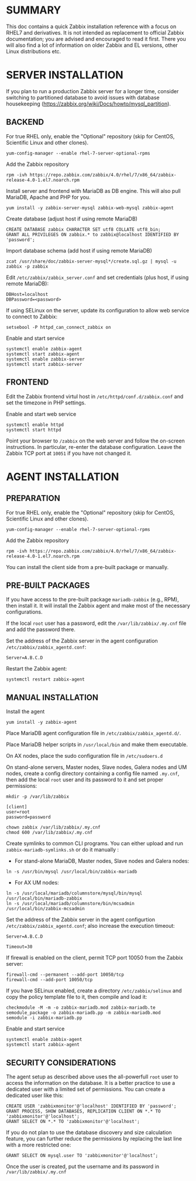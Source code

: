 # SUMMARY

This doc contains a quick Zabbix installation reference with a focus on RHEL7 and derivatives. It is not intended as replacement to official Zabbix documentation; you are advised and encouraged to read it first. There you will also find a lot of information on older Zabbix and EL versions, other Linux distributions etc. 

# SERVER INSTALLATION

If you plan to run a production Zabbix server for a longer time, consider switching to partitioned database to avoid issues with database housekeeping (https://zabbix.org/wiki/Docs/howto/mysql_partition).

## BACKEND

For true RHEL only, enable the "Optional" repository (skip for CentOS, Scientific Linux and other clones).

```yum-config-manager --enable rhel-7-server-optional-rpms```

Add the Zabbix repository

```rpm -ivh https://repo.zabbix.com/zabbix/4.0/rhel/7/x86_64/zabbix-release-4.0-1.el7.noarch.rpm```

Install server and frontend with MariaDB as DB engine. This will also pull MariaDB, Apache and PHP for you.

```yum install -y zabbix-server-mysql zabbix-web-mysql zabbix-agent```

Create database (adjust host if using remote MariaDB)

```
CREATE DATABASE zabbix CHARACTER SET utf8 COLLATE utf8_bin;
GRANT ALL PRIVILEGES ON zabbix.* to zabbix@localhost IDENTIFIED BY 'password';
```

Import database schema (add host if using remote MariaDB)

```zcat /usr/share/doc/zabbix-server-mysql*/create.sql.gz | mysql -u zabbix -p zabbix```

Edit `/etc/zabbix/zabbix_server.conf` and set credentials (plus host, if using remote MariaDB):

```
DBHost=localhost
DBPassword=<password>
```

If using SELinux on the server, update its configuration to allow web service to connect to Zabbix:

```setsebool -P httpd_can_connect_zabbix on```

Enable and start service

```
systemctl enable zabbix-agent
systemctl start zabbix-agent
systemctl enable zabbix-server
systemctl start zabbix-server
```

## FRONTEND

Edit the Zabbix frontend virtul host in `/etc/httpd/conf.d/zabbix.conf` and set the timezone in PHP settings. 

Enable and start web service

```
systemctl enable httpd
systemctl start httpd
```

Point your browser to `/zabbix` on the web server and follow the on-screen instructions.  In particular, re-enter the database configuration. Leave the Zabbix TCP port at `10051` if you have not changed it. 

# AGENT INSTALLATION

## PREPARATION

For true RHEL only, enable the "Optional" repository (skip for CentOS, Scientific Linux and other clones).

```yum-config-manager --enable rhel-7-server-optional-rpms```

Add the Zabbix repository

```rpm -ivh https://repo.zabbix.com/zabbix/4.0/rhel/7/x86_64/zabbix-release-4.0-1.el7.noarch.rpm```

You can install the client side from a pre-built package or manually.

## PRE-BUILT PACKAGES

If you have access to the pre-built package `mariadb-zabbix` (e.g., RPM), then install it. It will install the Zabbix agent and make most of the necessary configurations. 

If the local `root` user has a password, edit the `/var/lib/zabbix/.my.cnf` file and add the password there.

Set the address of the Zabbix server in the agent configuration `/etc/zabbix/zabbix_agentd.conf`:

```Server=A.B.C.D```

Restart the Zabbix agent:

```systemctl restart zabbix-agent```

## MANUAL INSTALLATION

Install the agent

```yum install -y zabbix-agent```

Place MariaDB agent configuration file in `/etc/zabbix/zabbix_agentd.d/`.

Place MariaDB helper scripts in `/usr/local/bin` and make them executable.

On AX nodes, place the sudo configuration file in `/etc/sudoers.d`

On stand-alone servers, Master nodes, Slave nodes, Galera nodes and UM nodes, create a config directory containing a config file named `.my.cnf`, then add the local `root` user and its password to it and set proper permissions:

```mkdir -p /var/lib/zabbix```

```
[client]
user=root
password=password
```

```
chown zabbix /var/lib/zabbix/.my.cnf
chmod 600 /var/lib/zabbix/.my.cnf
```

Create symlinks to common CLI programs. You can either upload and run `zabbix-mariadb-symlinks.sh` or do it manually :

* For stand-alone MariaDB, Master nodes, Slave nodes and Galera nodes:

```ln -s /usr/bin/mysql /usr/local/bin/zabbix-mariadb```

* For AX UM nodes:
```
ln -s /usr/local/mariadb/columnstore/mysql/bin/mysql /usr/local/bin/mariadb-zabbix
ln -s /usr/local/mariadb/columnstore/bin/mcsadmin /usr/local/bin/zabbix-mcsadmin

```

Set the address of the Zabbix server in the agent configurtion `/etc/zabbix/zabbix_agentd.conf`; also increase the execution timeout:

```Server=A.B.C.D```

```Timeout=30```

If firewall is enabled on the client, permit TCP port 10050 from the Zabbix server:

```
firewall-cmd --permanent --add-port 10050/tcp
firewall-cmd --add-port 10050/tcp
```

If you have SELinux enabled, create a directory `/etc/zabbix/selinux` and copy the policy template file to it, then compile and load it:

```
checkmodule -M -m -o zabbix-mariadb.mod zabbix-mariadb.te
semodule_package -o zabbix-mariadb.pp -m zabbix-mariadb.mod
semodule -i zabbix-mariadb.pp

```

Enable and start service

```
systemctl enable zabbix-agent
systemctl start zabbix-agent
```

## SECURITY CONSIDERATIONS

The agent setup as described above uses the all-powerfull `root` user to access the information on the database. It is a better practice to use a dedicated user with a limited set of permissions. You can create a dedicated user like this:

```
CREATE USER 'zabbixmonitor'@'localhost' IDENTIFIED BY 'password';
GRANT PROCESS, SHOW DATABASES, REPLICATION CLIENT ON *.* TO 'zabbixmonitor'@'localhost';
GRANT SELECT ON *.* TO 'zabbixmonitor'@'localhost';
```

If you do not plan to use the database discovery and size calculation feature, you can further reduce the permissions by replacing the last line with a more restricted one: 

```
GRANT SELECT ON mysql.user TO 'zabbixmonitor'@'localhost’;
```

Once the user is created, put the username and its password in `/var/lib/zabbix/.my.cnf`



